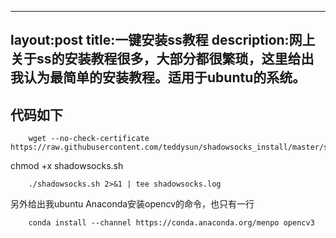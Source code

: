 
---
layout:post
title:一键安装ss教程
description:网上关于ss的安装教程很多，大部分都很繁琐，这里给出我认为最简单的安装教程。适用于ubuntu的系统。
---
## 代码如下

		wget --no-check-certificate https://raw.githubusercontent.com/teddysun/shadowsocks_install/master/shadowsocks.sh

  chmod +x shadowsocks.sh


		./shadowsocks.sh 2>&1 | tee shadowsocks.log



另外给出我ubuntu Anaconda安装opencv的命令，也只有一行


		conda install --channel https://conda.anaconda.org/menpo opencv3
